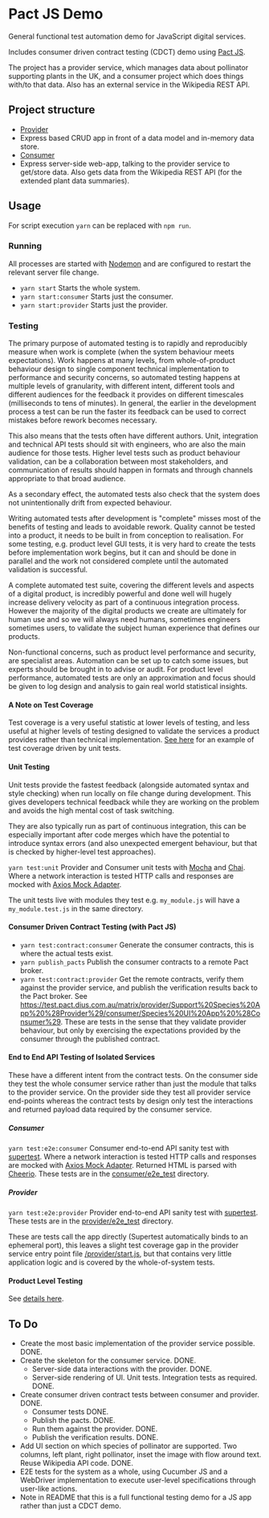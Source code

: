 # Pact JS Demo
General functional test automation demo for JavaScript digital services.

Includes consumer driven contract testing (CDCT) demo using [Pact JS](https://github.com/pact-foundation/pact-js).

The project has a provider service, which manages data about pollinator supporting plants in the UK, and a consumer project which does things with/to that data. Also has an external service in the Wikipedia REST API.

## Project structure
* [Provider](provider)
* Express based CRUD app in front of a data model and in-memory data store.
* [Consumer](consumer)
* Express server-side web-app, talking to the provider service to get/store data. Also gets data from the Wikipedia REST API (for the extended plant data summaries).

## Usage
For script execution `yarn` can be replaced with `npm run`.

### Running
All processes are started with [Nodemon](https://github.com/remy/nodemon) and are configured to restart the relevant server file change.
 * `yarn start` Starts the whole system.
 * `yarn start:consumer` Starts just the consumer.
 * `yarn start:provider` Starts just the provider.

### Testing
The primary purpose of automated testing is to rapidly and reproducibly measure when work is complete (when the system behaviour meets expectations). Work happens at many levels, from whole-of-product behaviour design to single component technical implementation to performance and security concerns, so automated testing happens at multiple levels of granularity, with different intent, different tools and different audiences for the feedback it provides on different timescales (milliseconds to tens of minutes). In general, the earlier in the development process a test can be run the faster its feedback can be used to correct mistakes before rework becomes necessary.

This also means that the tests often have different authors. Unit, integration and technical API tests should sit with engineers, who are also the main audience for those tests. Higher level tests such as product behaviour validation, can be a collaboration between most stakeholders, and communication of results should happen in formats and through channels appropriate to that broad audience.

As a secondary effect, the automated tests also check that the system does not unintentionally drift from expected behaviour.

Writing automated tests after development is "complete" misses most of the benefits of testing and leads to avoidable rework. Quality cannot be tested into a product, it needs to be built in from conception to realisation. For some testing, e.g. product level GUI tests, it is very hard to create the tests before implementation work begins, but it can and should be done in parallel and the work not considered complete until the automated validation is successful.

A complete automated test suite, covering the different levels and aspects of a digital product, is incredibly powerful and done well will hugely increase delivery velocity as part of a continuous integration process. However the majority of the digital products we create are ultimately for human use and so we will always need humans, sometimes engineers sometimes users, to validate the subject human experience that defines our products.

Non-functional concerns, such as product level performance and security, are specialist areas. Automation can be set up to catch some issues, but experts should be brought in to advise or audit. For product level performance, automated tests are only an approximation and focus should be given to log design and analysis to gain real world statistical insights.

#### A Note on Test Coverage
Test coverage is a very useful statistic at lower levels of testing, and less useful at higher levels of testing designed to validate the services a product provides rather than technical implementation. [See here](https://github.com/jimCresswell/e2e-web-test-framework-demo) for an example of test coverage driven by unit tests.

#### Unit Testing
Unit tests provide the fastest feedback (alongside automated syntax and style checking) when run locally on file change during development. This gives developers technical feedback while they are working on the problem and avoids the high mental cost of task switching.

They are also typically run as part of continuous integration, this can be especially important after code merges which have the potential to introduce syntax errors (and also unexpected emergent behaviour, but that is checked by higher-level test approaches).

`yarn test:unit` Provider and Consumer unit tests with [Mocha](https://mochajs.org) and [Chai](https://www.chaijs.com). Where a network interaction is tested HTTP calls and responses are mocked with [Axios Mock Adapter](https://github.com/ctimmerm/axios-mock-adapter).

The unit tests live with modules they test e.g. `my_module.js` will have a `my_module.test.js` in the same directory.

#### Consumer Driven Contract Testing (with Pact JS)
 * `yarn test:contract:consumer` Generate the consumer contracts, this is where the actual tests exist.
 * `yarn publish_pacts` Publish the consumer contracts to a remote Pact broker.
 * `yarn test:contract:provider` Get the remote contracts, verify them against the provider service, and publish the verification results back to the Pact broker. See <https://test.pact.dius.com.au/matrix/provider/Support%20Species%20App%20%28Provider%29/consumer/Species%20UI%20App%20%28Consumer%29>. These are tests in the sense that they validate provider behaviour, but only by exercising the expectations provided by the consumer through the published contract.

#### End to End API Testing of Isolated Services
These have a different intent from the contract tests. On the consumer side they test the whole consumer service rather than just the module that talks to the provider service. On the provider side they test all provider service end-points whereas the contract tests by design only test the interactions and returned payload data required by the consumer service.

##### Consumer
`yarn test:e2e:consumer` Consumer end-to-end API sanity test with [supertest](https://github.com/visionmedia/supertest). Where a network interaction is tested HTTP calls and responses are mocked with [Axios Mock Adapter](https://github.com/ctimmerm/axios-mock-adapter). Returned HTML is parsed with [Cheerio](https://github.com/cheeriojs/cheerio).  These tests are in the [consumer/e2e_test](consumer/e2e_test) directory.

##### Provider
`yarn test:e2e:provider` Provider end-to-end API sanity test with [supertest](https://github.com/visionmedia/supertest). These tests are in the [provider/e2e_test](provider/e2e_test) directory.

These are tests call the app directly (Supertest automatically binds to an ephemeral port), this leaves a slight test coverage gap in the provider service entry point file [/provider/start.js](provider/start.js), but that contains very little application logic and is covered by the whole-of-system tests.

#### Product Level Testing
See [details here]('./product_tests').

## To Do
  * Create the most basic implementation of the provider service possible. DONE.
  * Create the skeleton for the consumer service. DONE.
    * Server-side data interactions with the provider. DONE.
    * Server-side rendering of UI. Unit tests. Integration tests as required. DONE.
  * Create consumer driven contract tests between consumer and provider. DONE.
    * Consumer tests DONE.
    * Publish the pacts. DONE.
    * Run them against the provider. DONE.
    * Publish the verification results. DONE.
  * Add UI section on which species of pollinator are supported. Two columns, left plant, right pollinator, inset the image with flow around text. Reuse Wikipedia API code. DONE.
  * E2E tests for the system as a whole, using Cucumber JS and a WebDriver implementation to execute user-level specifications through user-like actions.
  * Note in README that this is a full functional testing demo for a JS app rather than just a CDCT demo.
